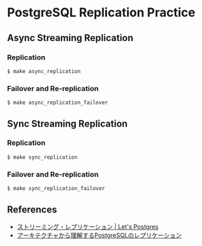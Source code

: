 # PostgreSQL Replication Practice

## Async Streaming Replication

### Replication

``` console
$ make async_replication
```

### Failover and Re-replication

``` console
$ make async_replication_failover
```

## Sync Streaming Replication

### Replication

``` console
$ make sync_replication
```

### Failover and Re-replication

``` console
$ make sync_replication_failover
```

## References

- [ストリーミング・レプリケーション | Let's Postgres](https://lets.postgresql.jp/documents/technical/replication/)
- [アーキテクチャから理解するPostgreSQLのレプリケーション](https://www.slideshare.net/masahikosawada98/postgresql-86891271)
